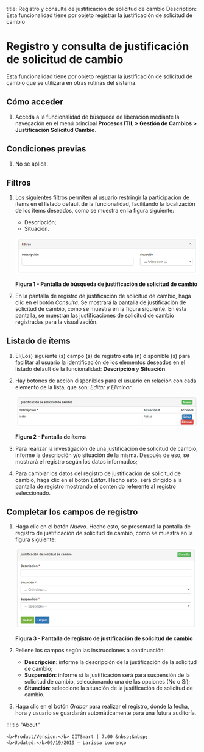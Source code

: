 title: Registro y consulta de justificación de solicitud de cambio
Description: Esta funcionalidad tiene por objeto registrar la justificación de solicitud de cambio
# Registro y consulta de justificación de solicitud de cambio

Esta funcionalidad tiene por objeto registrar la justificación de solicitud de cambio que se utilizará en otras rutinas del 
sistema.

Cómo acceder
---------------

1. Acceda a la funcionalidad de búsqueda de liberación mediante la navegación en el menú principal 
**Procesos ITIL > Gestión de Cambios > Justificación Solicitud Cambio**.

Condiciones previas
---------------------

1. No se aplica.

Filtros
---------

1. Los siguientes filtros permiten al usuario restringir la participación de ítems en el listado default de la funcionalidad, 
facilitando la localización de los ítems deseados, como se muestra en la figura siguiente:

    - Descripción;
    - Situación.
    
    ![Pesquisa](images/justificacion.img1.jpg)
    
    **Figura 1 - Pantalla de búsqueda de justificación de solicitud de cambio**
    
2. En la pantalla de registro de justificación de solicitud de cambio, haga clic en el botón *Consulta*. Se mostrará la pantalla 
de justificación de solicitud de cambio, como se muestra en la figura siguiente. En esta pantalla, se muestran las 
justificaciones de solicitud de cambio registradas para la visualización.

Listado de ítems
-------------------

1. El(Los) siguiente (s) campo (s) de registro está (n) disponible (s) para facilitar al usuario la identificación de los 
elementos deseados en el listado default de la funcionalidad: **Descripción** y **Situación**.

2. Hay botones de acción disponibles para el usuario en relación con cada elemento de la lista, que son: *Editar* y *Eliminar*.

    ![Itens](images/justificacion.img2.jpg)
    
    **Figura 2 - Pantalla de ítems**
    
3. Para realizar la investigación de una justificación de solicitud de cambio, informe la descripción y/o situación de la misma. 
Después de eso, se mostrará el registro según los datos informados;

4. Para cambiar los datos del registro de justificación de solicitud de cambio, haga clic en el botón *Editar*. Hecho esto, será 
dirigido a la pantalla de registro mostrando el contenido referente al registro seleccionado.

Completar los campos de registro
-------------------------------------

1. Haga clic en el botón *Nuevo*. Hecho esto, se presentará la pantalla de registro de justificación de solicitud de cambio, como 
se muestra en la figura siguiente:

    ![Cadastro](images/justificacion.img3.jpg)
    
    **Figura 3 - Pantalla de registro de justificación de solicitud de cambio**
    
2. Rellene los campos según las instrucciones a continuación:

    - **Descripción**: informe la descripción de la justificación de la solicitud de cambio;
    - **Suspensión**: informe si la justificación será para suspensión de la solicitud de cambio, seleccionando una de las 
    opciones (No o Sí);
    - **Situación**: seleccione la situación de la justificación de solicitud de cambio.
    
3. Haga clic en el botón *Grabar* para realizar el registro, donde la fecha, hora y usuario se guardarán automáticamente para una 
futura auditoría.

!!! tip "About"

    <b>Product/Version:</b> CITSmart | 7.00 &nbsp;&nbsp;
    <b>Updated:</b>09/19/2019 – Larissa Lourenço



